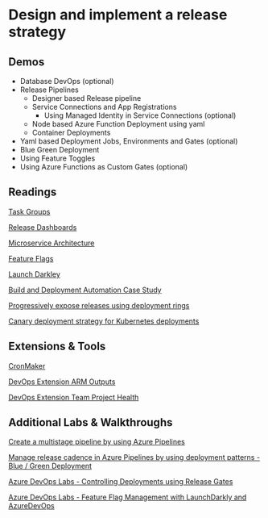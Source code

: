 # Design and implement a release strategy

## Demos

- Database DevOps (optional)
- Release Pipelines
    - Designer based Release pipeline
    - Service Connections and App Registrations
        - Using Managed Identity in Service Connections (optional)
    - Node based Azure Function Deployment using yaml    
    - Container Deployments
- Yaml based Deployment Jobs, Environments and Gates (optional)
- Blue Green Deployment
- Using Feature Toggles
- Using Azure Functions as Custom Gates (optional)

## Readings

[Task Groups](https://docs.microsoft.com/en-us/azure/devops/pipelines/library/task-groups?view=azure-devops)

[Release Dashboards](https://docs.microsoft.com/en-us/azure/devops/report/dashboards/overview?view=azure-devops)

[Microservice Architecture](https://dotnet.microsoft.com/learn/aspnet/microservices-architecture)

[Feature Flags](https://docs.microsoft.com/en-us/azure/devops/migrate/phase-features-with-feature-flags?view=azure-devops)

[Launch Darkley](https://launchdarkly.com/)

[Build and Deployment Automation Case Study](https://docs.microsoft.com/en-us/azure/devops/migrate/build-deployment-best-practices?toc=%2Fazure%2Fdevops%2Fpipelines%2Ftoc.json&bc=%2Fazure%2Fdevops%2Fpipelines%2Fbreadcrumb%2Ftoc.json&view=azure-devops)

[Progressively expose releases using deployment rings](https://docs.microsoft.com/en-us/azure/devops/migrate/phase-rollout-with-rings?view=azure-devops)

[Canary deployment strategy for Kubernetes deployments](https://docs.microsoft.com/en-us/azure/devops/pipelines/ecosystems/kubernetes/canary-demo?view=azure-devops&tabs=yaml)

## Extensions & Tools

[CronMaker](http://www.cronmaker.com/)

[DevOps Extension ARM Outputs](https://marketplace.visualstudio.com/items?itemName=keesschollaart.arm-outputs)

[DevOps Extension Team Project Health](https://marketplace.visualstudio.com/items?itemName=ms-devlabs.TeamProjectHealth)

## Additional Labs & Walkthroughs

[Create a multistage pipeline by using Azure Pipelines](https://docs.microsoft.com/en-us/learn/modules/create-multi-stage-pipeline/)

[Manage release cadence in Azure Pipelines by using deployment patterns - Blue / Green Deployment](https://docs.microsoft.com/en-us/learn/modules/manage-release-cadence/)

[Azure DevOps Labs - Controlling Deployments using Release Gates](https://azuredevopslabs.com/labs/vstsextend/releasegates/)

[Azure DevOps Labs - Feature Flag Management with LaunchDarkly and AzureDevOps](https://azuredevopslabs.com/labs/vstsextend/launchdarkly/)


